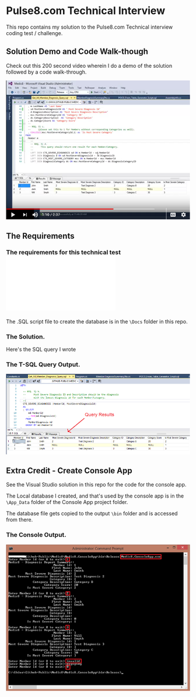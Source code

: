 # Pulse8.com Technical Interview

This repo contains my solution to the Pulse8.com Technical interview coding test / challenge.

## Solution Demo and Code Walk-though

Check out this 200 second video wherein I do a demo of the solution followed by a code walk-through.

[![pulse 8 technical interview coding test](/Docs/pulse8-coding-test-youtube-video-screenshot.png)](https://www.youtube.com/watch?v=uOmDjZC0gmY "pulse 8 technical interview coding test")

## The Requirements

### The requirements for this technical test ![can be found here](/Docs/Pulse8-Technical-Interview.pdf?raw=true "pulse 8 technical interview coding test solution") 

The .SQL script file to create the database is in the `\Docs` folder in this repo.

### The Solution.

Here's the SQL query I wrote

### The T-SQL Query Output.

![pulse 8 technical interview coding test solution](/Docs/pulse8-coding-test-medic8-query-results-screenshot.png?raw=true "pulse 8 technical interview coding test solution") 

## Extra Credit - Create Console App

See the Visual Studio solution in this repo for the code for the console app.

The Local database I created, and that's used by the console app is in the `\App_Data` folder of the Console App project folder.

The database file gets copied to the output `\bin` folder and is accessed from there.

### The Console Output.

![pulse 8 technical interview coding test solution](/Docs/pulse8-coding-test-medic8-console-app-screenshot.png?raw=true "pulse 8 technical interview coding test solution") 